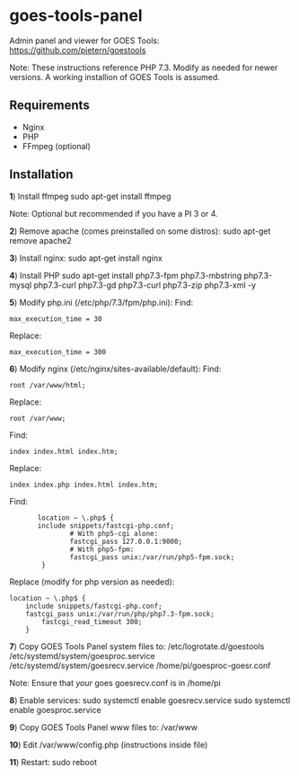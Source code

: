 # goes-tools-panel

Admin panel and viewer for GOES Tools: https://github.com/pietern/goestools

Note: These instructions reference PHP 7.3. Modify as needed for newer versions. A working installion of GOES Tools is assumed.
## Requirements
* Nginx
* PHP
* FFmpeg (optional)

## Installation

**1**) Install ffmpeg
sudo apt-get install ffmpeg

Note: Optional but recommended if you have a PI 3 or 4.

**2**) Remove apache (comes preinstalled on some distros):
sudo apt-get remove apache2

**3**) Install nginx:
sudo apt-get install nginx

**4**) Install PHP
sudo apt-get install php7.3-fpm php7.3-mbstring php7.3-mysql php7.3-curl php7.3-gd php7.3-curl php7.3-zip php7.3-xml -y

**5**) Modify php.ini (/etc/php/7.3/fpm/php.ini):
Find:

```
max_execution_time = 30

```

Replace:

```
max_execution_time = 300

```


**6**) Modify nginx (/etc/nginx/sites-available/default):
Find:
```
root /var/www/html;

```

Replace:

```
root /var/www;

```

Find:

```
index index.html index.htm;

```

Replace:

```
index index.php index.html index.htm;

```

Find:

```
       location ~ \.php$ {
       include snippets/fastcgi-php.conf;
               # With php5-cgi alone:
               fastcgi_pass 127.0.0.1:9000;
               # With php5-fpm:
               fastcgi_pass unix:/var/run/php5-fpm.sock;
        }

```
	
Replace (modify for php version as needed):

```
location ~ \.php$ {
	include snippets/fastcgi-php.conf;
	fastcgi_pass unix:/var/run/php/php7.3-fpm.sock;
		fastcgi_read_timeout 300; 
	}

```
       
**7**) Copy GOES Tools Panel system files to:
/etc/logrotate.d/goestools
/etc/systemd/system/goesproc.service
/etc/systemd/system/goesrecv.service
/home/pi/goesproc-goesr.conf

Note: Ensure that *your* goes goesrecv.conf is in /home/pi

**8**) Enable services:
sudo systemctl enable goesrecv.service
sudo systemctl enable goesproc.service

**9**) Copy GOES Tools Panel www files to:
/var/www

**10**) Edit /var/www/config.php (instructions inside file)

**11**) Restart:
sudo reboot
